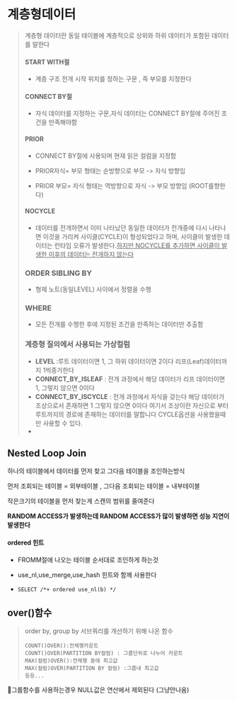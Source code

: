 # 계층형데이터

>   계층형 데이터란 동일 테이블에 계층적으로 상위와 하위 데이터가 포함된 데이터를 말한다 
>
>   #### START WITH절
>
>   -    계층 구조 전개 시작 위치를 정하는 구문 , 즉 부모를 지정한다
>
>   #### CONNECT BY절 
>
>   -   자식 데이터를 지정하는 구문,자식 데이터는 CONNECT BY절에 주어진 조건을 만족해야함
>
>   #### PRIOR 
>
>   -   CONNECT BY절에 사용되며 현재 읽은 컬럼을 지정함
>
>   -   PRIOR자식= 부모 형태는 순방향으로 부모 -> 자식 방향임 
>   -   PRIOR 부모= 자식 형태는 역방향으로 자식 -> 부모 방향임 (ROOT를향한다)
>
>   #### NOCYCLE
>
>   -   데이터를 전개하면서 이미 나타났던 동일한 데이터가 전개중에 다시 나타나면 이것을 가리켜 사이클(CYCLE)이 형성되었다고 하며, 사이클이 발생한 데이터는 런타임 오류가 발생한다.<u>하지만 NOCYCLE를 추가하면 사이클이 발생한 이후의 데이터는 전개하지 않는다</u>
>
>   ### ORDER SIBLING BY
>
>   -   형제 노트(동일LEVEL) 사이에서 정렬을 수행
>
>   ### WHERE
>
>   -   모든 전개를 수행한 후에 지정된 조건을 만족하는 데이터만 추출함
>
>   
>
>   ### 계층형 질의에서 사용되는 가상컬럼
>
>   -   **LEVEL** :루트 데이터이면 1, 그 하위 데이터이면 2이다 리프(Leaf)데이터까지 1씩증가한다
>   -   **CONNECT_BY_ISLEAF**  : 전개 과정에서 해당 데이터가 리프 데이터이면 1, 그렇지 않으면 0이다
>   -   **CONNECT_BY_ISCYCLE** : 전개 과정에서 자식을 갖는다 해당 데이터가 조상으로서 존재하면 1 그렇지 않으면 0이다 여기서 조상이란 자신으로 부터 루트까지의 경로에 존재하는 데이터를 말합니다 CYCLE옵션을 사용했을때만 사용할 수 있다.
>   -   







## Nested Loop Join

하나의 테이블에서 데이터를 먼저 찾고 그다음 테이블을 조인하는방식

먼저 조회되는 테이블 = 외부테이블 , 그다음 조회되는 테이블 = 내부테이블

작은크기의 테이블을 먼저 찾는게 스캔의 범위를 줄여준다

**RANDOM ACCESS가 발생하는데 RANDOM ACCESS가 많이 발생하면 성능 지연이 발생한다**

#### ordered 힌트

-   FROMM절에 나오는 테이블 순서대로 조인하게 하는것

-   use_nl,use_merge,use_hash 힌트와 함께 사용한다

-   ```tmysql
    SELECT /*+ ordered use_nl(b) */
    ```

    



## over()함수

>   order by, group by 서브쿼리를 개선하기 위해 나온 함수
>
>   ```mysql
>   COUNT()OVER():전체행카운트
>   COUNT()OVER(PARTITION BY컬럼) : 그룹단위로 나누어 카운트
>   MAX(컬럼)OVER():전체행 중에 최고값
>   MAX(컬럼)OVER(PARTITION BY 컬럼) :그룹내 최고값
>   등등...
>   ```
>
>   





:book:그룹함수를 사용하는경우 NULL값은 연산에서 제외된다 (그냥안나옴)





